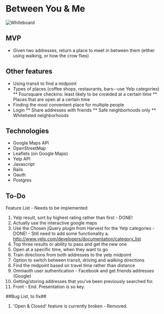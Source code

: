 # Between You & Me 

![Whiteboard](http://i.imgur.com/n78p1GS.jpg)

## MVP ##

* Given two addresses, return a place to meet in between them (either using walking, or how the crow flies) 


## Other features ##

* Using transit to find a midpoint
* Types of places (coffee shops, restaurants, bars--use Yelp categories)
** Foursquare checkins: least likely to be crowded at a certain time
** Places that are open at a certain time
* Finding the most convenient place for multiple people
* Login
** Share addresses with friends
** Safe neighborhoods only
** Whitelisted neighborhoods


## Technologies ##

* Google Maps API
* OpenStreetMap
* Leaflets (on Google Maps)
* Yelp API
* Javascript
* Rails
* Oauth
* Postgres

## To-Do ##

Feature List - Needs to be implemented
 
1. Yelp result, sort by highest rating rather than first - DONE!
2. Actually use the interactive google maps
3. Use the Chosen jQuery plugin from Harvest for the Yelp categories - DONE! - Still need to add some functionality
  a. http://www.yelp.com/developers/documentation/category_list
4. Top three results or ability to pass and get the new one
5. Open at a specific time, when they want to go
6. Train directions from both addresses to the yelp midpoint
7. Option to switch between transit, driving and walking directions
8. Find the midpoint based on travel time rather than distance
9. Omniauth user authentication - Facebook and get friends addresses (Google)
10. Getting/storing addresses that you've been previously searched for.
11. Front - End. Presentation is so key.

##Bug List, to fix##

1. 'Open & Closed' feature is currently broken - Removed.
